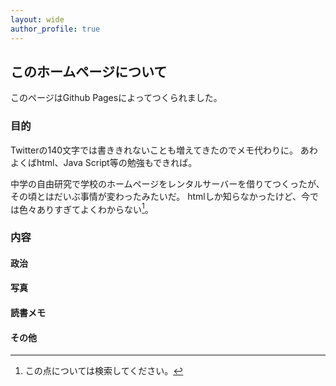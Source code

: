 ```yaml
---
layout: wide
author_profile: true
---
```


## このホームページについて
このページはGithub Pagesによってつくられました。


### 目的
Twitterの140文字では書ききれないことも増えてきたのでメモ代わりに。
あわよくばhtml、Java Script等の勉強もできれば。

中学の自由研究で学校のホームページをレンタルサーバーを借りてつくったが、その頃とはだいぶ事情が変わったみたいだ。
htmlしか知らなかったけど、今では色々ありすぎてよくわからない[^mumu]。

[^mumu]:この点については検索してください。

### 内容
#### 政治

#### 写真

#### 読書メモ

#### その他

